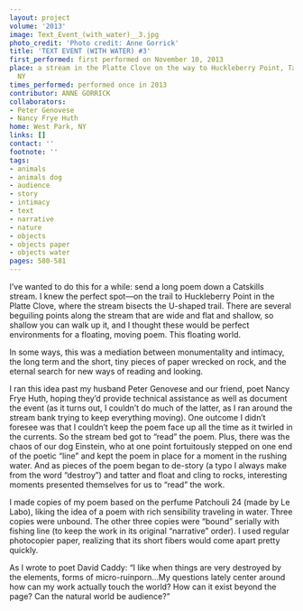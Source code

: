 ```yaml
---
layout: project
volume: '2013'
image: Text_Event_(with_water)__3.jpg
photo_credit: 'Photo credit: Anne Gorrick'
title: 'TEXT EVENT (WITH WATER) #3'
first_performed: first performed on November 10, 2013
place: a stream in the Platte Clove on the way to Huckleberry Point, Tannersville,
  NY
times_performed: performed once in 2013
contributor: ANNE GORRICK
collaborators:
- Peter Genovese
- Nancy Frye Huth
home: West Park, NY
links: []
contact: ''
footnote: ''
tags:
- animals
- animals dog
- audience
- story
- intimacy
- text
- narrative
- nature
- objects
- objects paper
- objects water
pages: 580-581
---
```


I’ve wanted to do this for a while: send a long poem down a Catskills stream. I knew the perfect spot—on the trail to Huckleberry Point in the Platte Clove, where the stream bisects the U-shaped trail. There are several beguiling points along the stream that are wide and flat and shallow, so shallow you can walk up it, and I thought these would be perfect environments for a floating, moving poem. This floating world.

In some ways, this was a mediation between monumentality and intimacy, the long term and the short, tiny pieces of paper wrecked on rock, and the eternal search for new ways of reading and looking.

I ran this idea past my husband Peter Genovese and our friend, poet Nancy Frye Huth, hoping they’d provide technical assistance as well as document the event (as it turns out, I couldn’t do much of the latter, as I ran around the stream bank trying to keep everything moving). One outcome I didn’t foresee was that I couldn’t keep the poem face up all the time as it twirled in the currents. So the stream bed got to “read” the poem. Plus, there was the chaos of our dog Einstein, who at one point fortuitously stepped on one end of the poetic “line” and kept the poem in place for a moment in the rushing water. And as pieces of the poem began to de-story (a typo I always make from the word “destroy”) and tatter and float and cling to rocks, interesting moments presented themselves for us to “read” the work.

I made copies of my poem based on the perfume Patchouli 24 (made by Le Labo), liking the idea of a poem with rich sensibility traveling in water. Three copies were unbound. The other three copies were “bound” serially with fishing line (to keep the work in its original “narrative” order). I used regular photocopier paper, realizing that its short fibers would come apart pretty quickly.

As I wrote to poet David Caddy: “I like when things are very destroyed by the elements, forms of micro-ruinporn…My questions lately center around how can my work actually touch the world? How can it exist beyond the page? Can the natural world be audience?”

